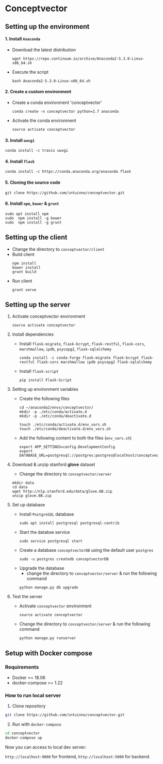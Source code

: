 # Conceptvector

## Setting up the environment

#### 1. Install `Anaconda`

- Download the latest distribution

    ``` 
    wget https://repo.continuum.io/archive/Anaconda2-5.3.0-Linux-x86_64.sh 
    ```

- Execute the script

    ```
    bash Anaconda2-5.3.0-Linux-x86_64.sh
    ```

#### 2. Create a custom environment

- Create a conda environment 'conceptvector'
    ```
    conda create -n conceptvector python=2.7 anaconda
    ```
- Activate the conda environment
    ```
    source activate conceptvector
    ```

#### 3. Install `uwsgi`
```
conda install -c travis uwsgi
```

#### 4. Install `flask`
```
conda install -c https://conda.anaconda.org/anaconda flask
```

#### 5. Cloning the source code
```
git clone https://github.com/intuinno/conceptvector.git
```

#### 6. Install `npm`, `bower` & `grunt`
```
sudo apt install npm
sudo  npm install -g bower
sudo  npm install -g grunt
```

## Setting up the client

- Change the directory to `conceptvector/client` 
- Build client
    ```
    npm install
    bower install
    grunt build
    ```
- Run client
    ```
    grunt serve
    ```

## Setting up the server

1. Activate conceptvector environment
    ```
    source activate conceptvector
    ```
2. Install dependencies
    - Install `flask-migrate`, `flask-bcrypt`, `flask-restful`, `flask-cors`, `marshmallow`, `ipdb`, `psycopg2`, `flask-sqlalchemy`
        ```
        conda install -c conda-forge flask-migrate flask-bcrypt flask-restful flask-cors marshmallow ipdb psycopg2 flask-sqlalchemy
        ```
    - Install `flask-script`
        ```
        pip install Flask-Script
        ```

3. Setting up environment variables
    - Create the following files
        ```
        cd ~/anaconda2/envs/conceptvector/
        mkdir -p ./etc/conda/activate.d
        mkdir -p ./etc/conda/deactivate.d
    
        touch ./etc/conda/activate.d/env_vars.sh
        touch ./etc/conda/deactivate.d/env_vars.sh
        ```

    - Add the following content to both the files (`env_vars.sh`)
        ```
        export APP_SETTINGS=config.DevelopmentConfig
        export DATABASE_URL=postgresql://postgres:postgres@localhost/conceptvectorDB
        ```

4. Download & unzip stanford **glove** dataset
    - Change the directory to `conceptvector/server`
    ```
    mkdir data
    cd data
    wget http://nlp.stanford.edu/data/glove.6B.zip
    unzip glove.6B.zip
    ```

5. Set up database
    - Install `PostgreSQL` database
        ```
        sudo apt install postgresql postgresql-contrib
        ```
    - Start the databse service
        ```
        sudo service postgresql start
        ```
    - Create a database `conceptvectorDB` using the default user `postgres`
        ```
        sudo -u postgres createdb conceptvectorDB
        ```
    - Upgrade the database
        - change the directory to `conceptvector/server` & run the following command
        ```
        python manage.py db upgrade
        ```

6. Test the server
    - Activate `conceptvector` environment
        ```
        source activate conceptvector
        ```
    - Change the directory to `conceptvector/server` & run the following command
        ```
        python manage.py runserver
        
        ```


## Setup with Docker compose

### Requirements

- Docker >= 18.06
- docker-compose >= 1.22

### How to run local server

1. Clone repository

```bash
git clone https://github.com/intuinno/conceptvector.git
```

2. Run with `docker-compose`

```bash
cd conceptvector
docker-compose up
```

Now you can access to local dev server:

`http://localhost:9000` for frontend, `http://localhost:5000` for backend.